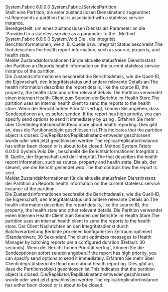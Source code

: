 <Type Name="IStatelessServicePartition" FullName="System.Fabric.IStatelessServicePartition">
  <TypeSignature Language="C#" Value="public interface IStatelessServicePartition : System.Fabric.IServicePartition" />
  <TypeSignature Language="ILAsm" Value=".class public interface auto ansi abstract IStatelessServicePartition implements class System.Fabric.IServicePartition" />
  <TypeSignature Language="DocId" Value="T:System.Fabric.IStatelessServicePartition" />
  <TypeSignature Language="VB.NET" Value="Public Interface IStatelessServicePartition&#xA;Implements IServicePartition" />
  <TypeSignature Language="F#" Value="type IStatelessServicePartition = interface&#xA;    interface IServicePartition" />
  <AssemblyInfo>
    <AssemblyName>System.Fabric</AssemblyName>
    <AssemblyVersion>6.0.0.0</AssemblyVersion>
  </AssemblyInfo>
  <Interfaces>
    <Interface>
      <InterfaceName>System.Fabric.IServicePartition</InterfaceName>
    </Interface>
  </Interfaces>
  <Docs>
    <summary>
      <para><span data-ttu-id="7fc2a-101">Stellt eine Partition, die einer zustandslosen Dienstinstanz zugeordnet ist.</span><span class="sxs-lookup"><span data-stu-id="7fc2a-101">Represents a partition that is associated with a stateless service instance.</span></span></para>
    </summary>
    <remarks>
      <para><span data-ttu-id="7fc2a-102">Bereitgestellt, um eines zustandslosen Diensts als Parameter an die <see cref="T:System.Fabric.IServicePartition" />.</span><span class="sxs-lookup"><span data-stu-id="7fc2a-102">Provided to a stateless service as a parameter to the <see cref="T:System.Fabric.IServicePartition" />.</span></span></para>
    </remarks>
  </Docs>
  <Members>
    <Member MemberName="ReportInstanceHealth">
      <MemberSignature Language="C#" Value="public void ReportInstanceHealth (System.Fabric.Health.HealthInformation healthInfo);" />
      <MemberSignature Language="ILAsm" Value=".method public hidebysig newslot virtual instance void ReportInstanceHealth(class System.Fabric.Health.HealthInformation healthInfo) cil managed" />
      <MemberSignature Language="DocId" Value="M:System.Fabric.IStatelessServicePartition.ReportInstanceHealth(System.Fabric.Health.HealthInformation)" />
      <MemberSignature Language="VB.NET" Value="Public Sub ReportInstanceHealth (healthInfo As HealthInformation)" />
      <MemberSignature Language="F#" Value="abstract member ReportInstanceHealth : System.Fabric.Health.HealthInformation -&gt; unit" Usage="iStatelessServicePartition.ReportInstanceHealth healthInfo" />
      <MemberType>Method</MemberType>
      <AssemblyInfo>
        <AssemblyName>System.Fabric</AssemblyName>
        <AssemblyVersion>6.0.0.0</AssemblyVersion>
      </AssemblyInfo>
      <ReturnValue>
        <ReturnType>System.Void</ReturnType>
      </ReturnValue>
      <Parameters>
        <Parameter Name="healthInfo" Type="System.Fabric.Health.HealthInformation" />
      </Parameters>
      <Docs>
        <param name="healthInfo"><span data-ttu-id="7fc2a-103">Die <see cref="T:System.Fabric.Health.HealthInformation" /> , die Integrität Berichtsinformationen, wie z. B. Quelle bzw. Integrität Status beschreibt.</span><span class="sxs-lookup"><span data-stu-id="7fc2a-103">The <see cref="T:System.Fabric.Health.HealthInformation" /> that describes the health report information, such as source, property, and health state.</span></span></param>
        <summary>
            <span data-ttu-id="7fc2a-104">Meldet Zustandsinformationen für die aktuelle statusfreien Dienstinstanz der Partition an.</span><span class="sxs-lookup"><span data-stu-id="7fc2a-104">Reports health information on the current stateless service instance of the partition.</span></span> 
            </summary>
        <returns />
        <remarks>
          <para><span data-ttu-id="7fc2a-105">Die Zustandsinformationen beschreibt die Berichtsdetails, wie die Quell-ID, die Eigenschaft, den Integritätsstatus und andere relevante Details an.</span><span class="sxs-lookup"><span data-stu-id="7fc2a-105">The health information describes the report details, like the source ID, the property, the health state and other relevant details.</span></span>
            <span data-ttu-id="7fc2a-106">Die Partition verwendet einen internen Health-Client zum Senden der Berichte im Health Store.</span><span class="sxs-lookup"><span data-stu-id="7fc2a-106">The partition uses an internal health client to send the reports to the health store.</span></span>
            <span data-ttu-id="7fc2a-107">Wenn der Bericht hohen Priorität verfügt, können Sie angeben, dass Sendeoptionen an, es sofort senden <see cref="M:System.Fabric.IStatelessServicePartition.ReportInstanceHealth(System.Fabric.Health.HealthInformation,System.Fabric.Health.HealthReportSendOptions)" />.</span><span class="sxs-lookup"><span data-stu-id="7fc2a-107">If the report has high priority, you can specify send options to send it immediately by using <see cref="M:System.Fabric.IStatelessServicePartition.ReportInstanceHealth(System.Fabric.Health.HealthInformation,System.Fabric.Health.HealthReportSendOptions)" />.</span></span>
            </para>
          <para><span data-ttu-id="7fc2a-108">Erfahren Sie mehr über <see href="https://docs.microsoft.com/azure/service-fabric/service-fabric-report-health">Clientintegritätsberichte</see>.</span><span class="sxs-lookup"><span data-stu-id="7fc2a-108">Read more about <see href="https://docs.microsoft.com/azure/service-fabric/service-fabric-report-health">health reporting</see>.</span></span></para>
        </remarks>
        <exception cref="T:System.Fabric.FabricObjectClosedException">
          <para>
                <span data-ttu-id="7fc2a-109">Dies gibt an, dass die Partitionsobjekt geschlossen ist.</span><span class="sxs-lookup"><span data-stu-id="7fc2a-109">This indicates that the partition object is closed.</span></span> <span data-ttu-id="7fc2a-110">Die/Replikator/Replikatinstanz entweder geschlossen wurde oder wird jetzt geschlossen werden.</span><span class="sxs-lookup"><span data-stu-id="7fc2a-110">The replica/replicator/instance has either been closed or is about to be closed.</span></span></para>
        </exception>
      </Docs>
    </Member>
    <Member MemberName="ReportInstanceHealth">
      <MemberSignature Language="C#" Value="public void ReportInstanceHealth (System.Fabric.Health.HealthInformation healthInfo, System.Fabric.Health.HealthReportSendOptions sendOptions);" />
      <MemberSignature Language="ILAsm" Value=".method public hidebysig newslot virtual instance void ReportInstanceHealth(class System.Fabric.Health.HealthInformation healthInfo, class System.Fabric.Health.HealthReportSendOptions sendOptions) cil managed" />
      <MemberSignature Language="DocId" Value="M:System.Fabric.IStatelessServicePartition.ReportInstanceHealth(System.Fabric.Health.HealthInformation,System.Fabric.Health.HealthReportSendOptions)" />
      <MemberSignature Language="VB.NET" Value="Public Sub ReportInstanceHealth (healthInfo As HealthInformation, sendOptions As HealthReportSendOptions)" />
      <MemberSignature Language="F#" Value="abstract member ReportInstanceHealth : System.Fabric.Health.HealthInformation * System.Fabric.Health.HealthReportSendOptions -&gt; unit" Usage="iStatelessServicePartition.ReportInstanceHealth (healthInfo, sendOptions)" />
      <MemberType>Method</MemberType>
      <AssemblyInfo>
        <AssemblyName>System.Fabric</AssemblyName>
        <AssemblyVersion>6.0.0.0</AssemblyVersion>
      </AssemblyInfo>
      <ReturnValue>
        <ReturnType>System.Void</ReturnType>
      </ReturnValue>
      <Parameters>
        <Parameter Name="healthInfo" Type="System.Fabric.Health.HealthInformation" />
        <Parameter Name="sendOptions" Type="System.Fabric.Health.HealthReportSendOptions" />
      </Parameters>
      <Docs>
        <param name="healthInfo"><span data-ttu-id="7fc2a-111">Die <see cref="T:System.Fabric.Health.HealthInformation" /> , beschreibt die Berichtsinformationen Integrität z. B. Quelle, der Eigenschaft und der Integrität.</span><span class="sxs-lookup"><span data-stu-id="7fc2a-111">The <see cref="T:System.Fabric.Health.HealthInformation" /> that describes the health report information, such as source, property and health state.</span></span></param>
        <param name="sendOptions">
          <para><span data-ttu-id="7fc2a-112">Die <see cref="T:System.Fabric.Health.HealthReportSendOptions" /> ab, der steuert, wie der Bericht gesendet wird.</span><span class="sxs-lookup"><span data-stu-id="7fc2a-112">The <see cref="T:System.Fabric.Health.HealthReportSendOptions" /> that controls how the report is sent.</span></span></para>
        </param>
        <summary>
            <span data-ttu-id="7fc2a-113">Meldet Zustandsinformationen für die aktuelle statusfreien Dienstinstanz der Partition an.</span><span class="sxs-lookup"><span data-stu-id="7fc2a-113">Reports health information on the current stateless service instance of the partition.</span></span> 
            </summary>
        <returns />
        <remarks>
          <para><span data-ttu-id="7fc2a-114">Die Zustandsinformationen beschreibt die Berichtsdetails, wie die Quell-ID, die Eigenschaft, den Integritätsstatus und andere relevante Details an.</span><span class="sxs-lookup"><span data-stu-id="7fc2a-114">The health information describes the report details, like the source ID, the property, the health state and other relevant details.</span></span>
            <span data-ttu-id="7fc2a-115">Die Partition verwendet einen internen Health-Client zum Senden der Berichte im Health Store.</span><span class="sxs-lookup"><span data-stu-id="7fc2a-115">The partition uses an internal health client to send the reports to the health store.</span></span>
            <span data-ttu-id="7fc2a-116">Der Client Nachrichten an den Integritätsdienst durch Batchverarbeitung Berichte pro einen konfigurierten Zeitraum optimiert (Standardwert: 30 Sekunden).</span><span class="sxs-lookup"><span data-stu-id="7fc2a-116">The client optimizes messages to Health Manager by batching reports per a configured duration (Default: 30 seconds).</span></span>
            <span data-ttu-id="7fc2a-117">Wenn der Bericht hohen Priorität verfügt, können Sie die Sendeoptionen sofort senden angeben.</span><span class="sxs-lookup"><span data-stu-id="7fc2a-117">If the report has high priority, you can specify send options to send it immediately.</span></span>
            </para>
          <para><span data-ttu-id="7fc2a-118">Erfahren Sie mehr über <see href="https://docs.microsoft.com/azure/service-fabric/service-fabric-report-health">Clientintegritätsberichte</see>.</span><span class="sxs-lookup"><span data-stu-id="7fc2a-118">Read more about <see href="https://docs.microsoft.com/azure/service-fabric/service-fabric-report-health">health reporting</see>.</span></span></para>
        </remarks>
        <exception cref="T:System.Fabric.FabricObjectClosedException">
          <para>
                <span data-ttu-id="7fc2a-119">Dies gibt an, dass die Partitionsobjekt geschlossen ist.</span><span class="sxs-lookup"><span data-stu-id="7fc2a-119">This indicates that the partition object is closed.</span></span> <span data-ttu-id="7fc2a-120">Die/Replikator/Replikatinstanz entweder geschlossen wurde oder wird jetzt geschlossen werden.</span><span class="sxs-lookup"><span data-stu-id="7fc2a-120">The replica/replicator/instance has either been closed or is about to be closed.</span></span></para>
        </exception>
      </Docs>
    </Member>
  </Members>
</Type>
